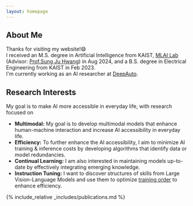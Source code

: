 ```yaml
---
layout: homepage
---
```


## About Me

Thanks for visiting my website!😄     
I received an M.S. degree in Artificial Intelligence from KAIST, [MLAI Lab](https://www.mlai-kaist.com/) (Advisor: [Prof.Sung Ju Hwang](http://www.sungjuhwang.com/)) in Aug 2024, and a B.S. degree in Electrical Engineering from KAIST in Feb 2023.     
I'm currently working as an AI researcher at [DeepAuto](https://www.deepauto.ai/).     

## Research Interests
My goal is to make AI more accessible in everyday life, with research focused on
- **Multimodal:** My goal is to develop multimodal models that enhance human-machine interaction and increase AI accessibility in everyday life.     
- **Efficiency:** To further enhance the AI accessibility, I aim to minimize AI training & inference costs by developing algorithms that identify data or model redundancies.          
- **Continual Learning:** I am also interested in maintaining models up-to-date by effectively integrating emerging knowledge.     
- **Instruction Tuning:** I want to discover structures of skills from Large Vision-Language Models and use them to optimize [training order](./assets/files/Skill_based_Curriculumn_Learning_for_Large_Vison_Language_Models.pdf) to enhance efficiency.

{% include_relative _includes/publications.md %}
